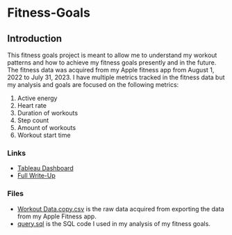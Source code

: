 # Fitness-Goals
## Introduction
This fitness goals project is meant to allow me to understand my workout patterns and how to achieve my fitness goals presently and in the future. The fitness data was acquired from my Apple fitness app from August 1, 2022 to July 31, 2023.
I have multiple metrics tracked in the fitness data but my analysis and goals are focused on the following metrics:
1. Active energy
2. Heart rate
3. Duration of workouts
4. Step count
5. Amount of workouts
6. Workout start time

### Links
* [Tableau Dashboard](https://public.tableau.com/views/WorkoutDashboard_16911053331560/FITNESSDASHBOARD?:language=en-US&:display_count=n&:origin=viz_share_link)
* [Full Write-Up](https://github.com/bernie236/Fitness-Goals/blob/main/Fitness%20Goals%20Dashboard%20Write-Up.pdf)

### Files
* [Workout Data.copy.csv](https://github.com/bernie236/Fitness-Goals/blob/main/Workout%20Data.copy.csv) is the raw data acquired from exporting the data from my Apple Fitness app.
* [query.sql](https://github.com/bernie236/Fitness-Goals/blob/main/query.sql) is the SQL code I used in my analysis of my fitness goals. 

